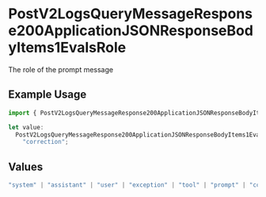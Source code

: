 # PostV2LogsQueryMessageResponse200ApplicationJSONResponseBodyItems1EvalsRole

The role of the prompt message

## Example Usage

```typescript
import { PostV2LogsQueryMessageResponse200ApplicationJSONResponseBodyItems1EvalsRole } from "orq-poc-typescript-multi-env-version/models/operations";

let value:
  PostV2LogsQueryMessageResponse200ApplicationJSONResponseBodyItems1EvalsRole =
    "correction";
```

## Values

```typescript
"system" | "assistant" | "user" | "exception" | "tool" | "prompt" | "correction" | "expected_output"
```